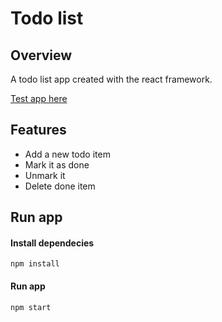 # Todo list

## Overview
A todo list app created with the react framework.

[Test app here](https://sashaluhr.netlify.app/todo/)

## Features
- Add a new todo item
- Mark it as done
- Unmark it
- Delete done item

## Run app
#### Install dependecies
```
npm install
```
#### Run app
```
npm start
```
